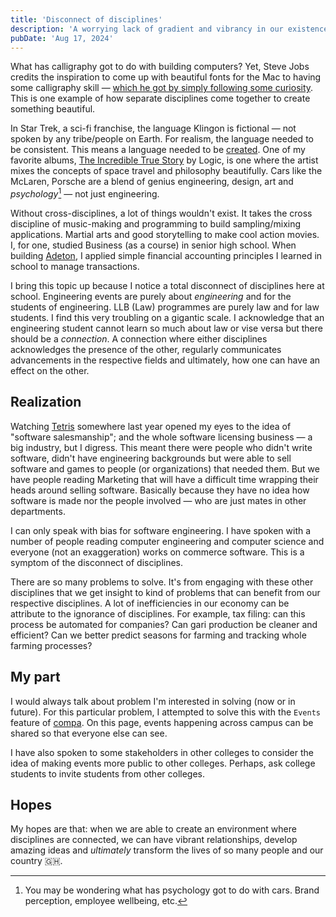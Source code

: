 ```yaml
---
title: 'Disconnect of disciplines'
description: 'A worrying lack of gradient and vibrancy in our existence.'
pubDate: 'Aug 17, 2024'
---
```


What has calligraphy got to do with building computers? Yet, Steve Jobs credits the inspiration to come up with beautiful fonts for the Mac to having some calligraphy skill — [which he got by simply following some curiosity](/blog/diversify-interests). This is one example of how separate disciplines come together to create something beautiful.

In Star Trek, a sci-fi franchise, the language Klingon is fictional — not spoken by any tribe/people on Earth. For realism, the language needed to be consistent. This means a language needed to be [created](https://simple.wikipedia.org/wiki/Klingon_language). One of my favorite albums, [The Incredible True Story](https://genius.com/albums/Logic/The-incredible-true-story) by Logic, is one where the artist mixes the concepts of space travel and philosophy beautifully. Cars like the McLaren, Porsche are a blend of genius engineering, design, art and _psychology_[^1] — not just engineering.

[^1]: You may be wondering what has psychology got to do with cars. Brand perception, employee wellbeing, etc.

Without cross-disciplines, a lot of things wouldn't exist. It takes the cross discipline of music-making and programming to build sampling/mixing applications. Martial arts and good storytelling to make cool action movies. I, for one, studied Business (as a course) in senior high school. When building [Adeton](https://adeton.io), I applied simple financial accounting principles I learned in school to manage transactions.

I bring this topic up because I notice a total disconnect of disciplines here at school. Engineering events are purely about _engineering_ and for the students of engineering. LLB (Law) programmes are purely law and for law students. I find this very troubling on a gigantic scale. I acknowledge that an engineering student cannot learn so much about law or vise versa but there should be a _connection_. A connection where either disciplines acknowledges the presence of the other, regularly communicates advancements in the respective fields and ultimately, how one can have an effect on the other.

## Realization

Watching [Tetris](https://www.youtube.com/watch?v=-BLM1naCfME) somewhere last year opened my eyes to the idea of "software salesmanship"; and the whole software licensing business — a big industry, but I digress. This meant there were people who didn't write software, didn't have engineering backgrounds but were able to sell software and games to people (or organizations) that needed them. But we have people reading Marketing that will have a difficult time wrapping their heads around selling software. Basically because they have no idea how software is made nor the people involved — who are just mates in other departments.

I can only speak with bias for software engineering. I have spoken with a number of people reading computer engineering and computer science and everyone (not an exaggeration) works on commerce software. This is a symptom of the disconnect of disciplines.

There are so many problems to solve. It's from engaging with these other disciplines that we get insight to kind of problems that can benefit from our respective disciplines. A lot of inefficiencies in our economy can be attribute to the ignorance of disciplines. For example, tax filing: can this process be automated for companies? Can gari production be cleaner and efficient? Can we better predict seasons for farming and tracking whole farming processes?

## My part

I would always talk about problem I'm interested in solving (now or in future). For this particular problem, I attempted to solve this with the `Events` feature of [compa](https://knust.compa.so/events). On this page, events happening across campus can be shared so that everyone else can see.

I have also spoken to some stakeholders in other colleges to consider the idea of making events more public to other colleges. Perhaps, ask college students to invite students from other colleges.

## Hopes

My hopes are that: when we are able to create an environment where disciplines are connected, we can have vibrant relationships, develop amazing ideas and _ultimately_ transform the lives of so many people and our country 🇬🇭.
